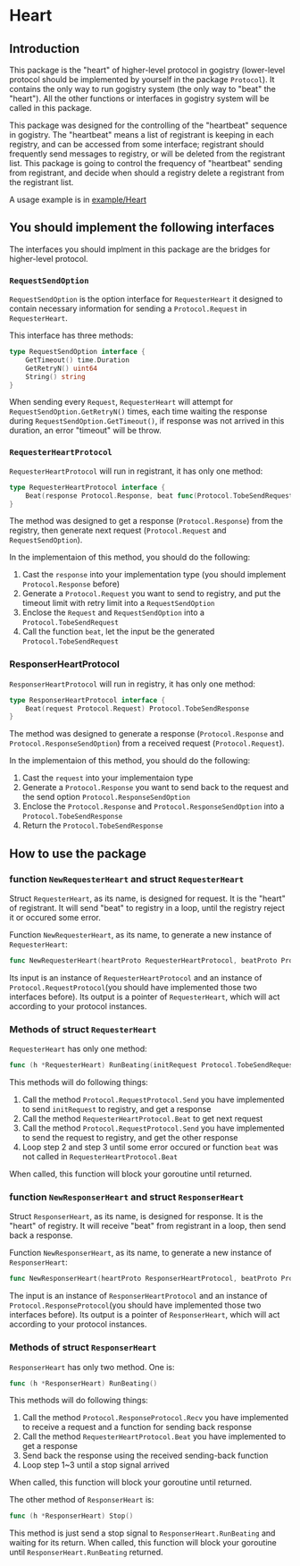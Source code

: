 # Heart

## Introduction

This package is the "heart" of higher-level protocol in gogistry (lower-level protocol should be implemented by yourself in the package `Protocol`). It contains the only way to run gogistry system (the only way to "beat" the "heart"). All the other functions or interfaces in gogistry system will be called in this package.

This package was designed for the controlling of the "heartbeat" sequence in gogistry. The "heartbeat" means a list of registrant is keeping in each registry, and can be accessed from some interface; registrant should frequently send messages to registry, or will be deleted from the registrant list. This package is going to control the frequency of "heartbeat" sending from registrant, and decide when should a registry delete a registrant from the registrant list.

A usage example is in [example/Heart](example/Heart)

## You should implement the following interfaces

The interfaces you should implment in this package are the bridges for higher-level protocol.

### `RequestSendOption`

`RequestSendOption` is the option interface for `RequesterHeart` it designed to contain necessary information for sending a `Protocol.Request` in `RequesterHeart`.

This interface has three methods:

```go
type RequestSendOption interface {
	GetTimeout() time.Duration
	GetRetryN() uint64
	String() string
}
```

When sending every `Request`, `RequesterHeart` will attempt for `RequestSendOption.GetRetryN()` times, each time waiting the response during `RequestSendOption.GetTimeout()`, if response was not arrived in this duration, an error "timeout" will be throw.

### `RequesterHeartProtocol`

`RequesterHeartProtocol` will run in registrant, it has only one method:

```go
type RequesterHeartProtocol interface {
	Beat(response Protocol.Response, beat func(Protocol.TobeSendRequest))
}
```

The method was designed to get a response (`Protocol.Response`) from the registry, then generate next request (`Protocol.Request` and `RequestSendOption`).

In the implementaion of this method, you should do the following:

1. Cast the `response` into your implementation type (you should implement `Protocol.Response` before)
2. Generate a `Protocol.Request` you want to send to registry, and put the timeout limit with retry limit into a `RequestSendOption`
3. Enclose the `Request` and `RequestSendOption` into a `Protocol.TobeSendRequest`
4. Call the function `beat`, let the input be the generated `Protocol.TobeSendRequest`

### ResponserHeartProtocol

`ResponserHeartProtocol` will run in registry, it has only one method:

```go
type ResponserHeartProtocol interface {
	Beat(request Protocol.Request) Protocol.TobeSendResponse
}
```

The method was designed to generate a response (`Protocol.Response` and `Protocol.ResponseSendOption`) from a received request (`Protocol.Request`).

In the implementaion of this method, you should do the following:

1. Cast the `request` into your implementaion type
2. Generate a `Protocol.Response` you want to send back to the request and the send option `Protocol.ResponseSendOption`
3. Enclose the `Protocol.Response` and `Protocol.ResponseSendOption` into a `Protocol.TobeSendResponse`
4. Return the `Protocol.TobeSendResponse`

## How to use the package

### function `NewRequesterHeart` and struct `RequesterHeart`

Struct `RequesterHeart`, as its name, is designed for request. It is the "heart" of registrant. It will send "beat" to registry in a loop, until the registry reject it or occured some error.

Function `NewRequesterHeart`, as its name, to generate a new instance of `RequesterHeart`:

```go
func NewRequesterHeart(heartProto RequesterHeartProtocol, beatProto Protocol.RequestProtocol) *RequesterHeart
```

Its input is an instance of `RequesterHeartProtocol` and an instance of `Protocol.RequestProtocol`(you should have implemented those two interfaces before). Its output is a pointer of `RequesterHeart`, which will act according to your protocol instances.

### Methods of struct `RequesterHeart`

`RequesterHeart` has only one method:

```go
func (h *RequesterHeart) RunBeating(initRequest Protocol.TobeSendRequest) error
```

This methods will do following things:

1. Call the method `Protocol.RequestProtocol.Send` you have implemented to send `initRequest` to registry, and get a response
2. Call the method `RequesterHeartProtocol.Beat` to get next request
3. Call the method `Protocol.RequestProtocol.Send` you have implemented to send the request to registry, and get the other response
4. Loop step 2 and step 3 until some error occured or function `beat` was not called in `RequesterHeartProtocol.Beat`

When called, this function will block your goroutine until returned.

### function `NewResponserHeart` and struct `ResponserHeart`

Struct `ResponserHeart`, as its name, is designed for response. It is the "heart" of registry. It will receive "beat" from registrant in a loop, then send back a response.

Function `NewResponserHeart`, as its name, to generate a new instance of `ResponserHeart`:

```go
func NewResponserHeart(heartProto ResponserHeartProtocol, beatProto Protocol.ResponseProtocol) *ResponserHeart
```

The input is an instance of `ResponserHeartProtocol` and an instance of `Protocol.ResponseProtocol`(you should have implemented those two interfaces before). Its output is a pointer of `ResponserHeart`, which will act according to your protocol instances.

### Methods of struct `ResponserHeart`

`ResponserHeart` has only two method. One is:

```go
func (h *ResponserHeart) RunBeating()
```

This methods will do following things:

1. Call the method `Protocol.ResponseProtocol.Recv` you have implemented to receive a request and a function for sending back response
2. Call the method `RequesterHeartProtocol.Beat` you have implemented to get a response
3. Send back the response using the received sending-back function
4. Loop step 1~3 until a stop signal arrived

When called, this function will block your goroutine until returned.

The other method of `ResponserHeart` is:

```go
func (h *ResponserHeart) Stop()
```

This method is just send a stop signal to `ResponserHeart.RunBeating` and waiting for its return. When called, this function will block your goroutine until `ResponserHeart.RunBeating` returned.